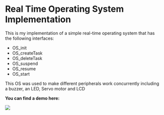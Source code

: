 # Real Time Operating System Implementation

This is my implementation of a simple real-time operating system that has the following interfaces:

- OS_init
- OS_createTask
- OS_deleteTask
- OS_suspend
- OS_resume
- OS_start

This OS was used to make different peripherals work concurrently including a buzzer, an LED, Servo motor and LCD

**You can find a demo here:**

[![](http://img.youtube.com/vi/xmlUdx27Nh0/0.jpg)](http://www.youtube.com/watch?v=xmlUdx27Nh0 "RTOS") 